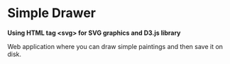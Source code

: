 # Simple Drawer
**Using HTML tag \<svg\> for SVG graphics and D3.js library**  

Web application where you can draw simple paintings and then save it on disk.
